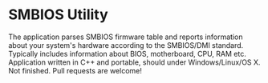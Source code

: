 # SMBIOS Utility
The application parses SMBIOS firmware table and reports information about your system's hardware according to the SMBIOS/DMI standard. Typically includes information about BIOS, motherboard, CPU, RAM etc. Application written in C++ and portable, should under Windows/Linux/OS X. Not finished. Pull requests are welcome! 
